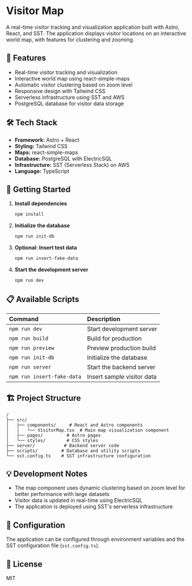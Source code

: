 # Visitor Map

A real-time visitor tracking and visualization application built with Astro, React, and SST. The application displays visitor locations on an interactive world map, with features for clustering and zooming.

## 🌟 Features

- Real-time visitor tracking and visualization
- Interactive world map using react-simple-maps
- Automatic visitor clustering based on zoom level
- Responsive design with Tailwind CSS
- Serverless infrastructure using SST and AWS
- PostgreSQL database for visitor data storage

## 🛠️ Tech Stack

- **Framework:** Astro + React
- **Styling:** Tailwind CSS
- **Maps:** react-simple-maps
- **Database:** PostgreSQL with ElectricSQL
- **Infrastructure:** SST (Serverless Stack) on AWS
- **Language:** TypeScript

## 🚀 Getting Started

1. **Install dependencies**
   ```sh
   npm install
   ```

2. **Initialize the database**
   ```sh
   npm run init-db
   ```

3. **Optional: Insert test data**
   ```sh
   npm run insert-fake-data
   ```

4. **Start the development server**
   ```sh
   npm run dev
   ```

## 📋 Available Scripts

| Command              | Description                                    |
| :------------------- | :--------------------------------------------- |
| `npm run dev`        | Start development server                       |
| `npm run build`      | Build for production                          |
| `npm run preview`    | Preview production build                      |
| `npm run init-db`    | Initialize the database                       |
| `npm run server`     | Start the backend server                      |
| `npm run insert-fake-data` | Insert sample visitor data              |

## 🏗️ Project Structure

```
/
├── src/
│   ├── components/     # React and Astro components
│   │   └── VisitorMap.tsx  # Main map visualization component
│   ├── pages/         # Astro pages
│   └── styles/        # CSS styles
├── server/           # Backend server code
├── scripts/         # Database and utility scripts
└── sst.config.ts    # SST infrastructure configuration
```

## 💡 Development Notes

- The map component uses dynamic clustering based on zoom level for better performance with large datasets
- Visitor data is updated in real-time using ElectricSQL
- The application is deployed using SST's serverless infrastructure

## 🔧 Configuration

The application can be configured through environment variables and the SST configuration file (`sst.config.ts`).

## 📝 License

MIT
